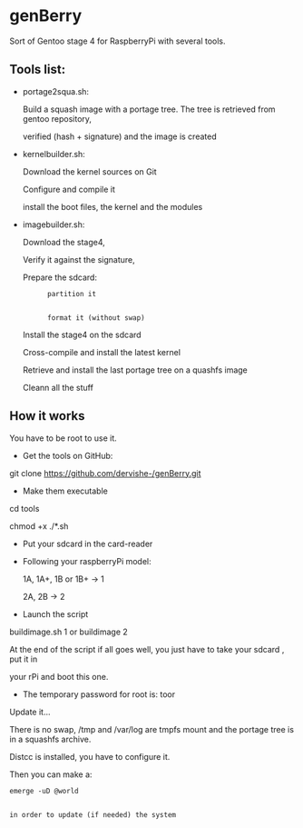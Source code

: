 # genBerry
Sort of Gentoo stage 4 for RaspberryPi with several tools.

## Tools list:

* portage2squa.sh: 


	Build a squash image with a portage tree. The tree is retrieved from gentoo repository,


	verified (hash + signature) and the image is created

* kernelbuilder.sh:


	Download the kernel sources on Git  


	Configure and compile it  


	install the boot files, the kernel and the modules  

* imagebuilder.sh:


	Download the stage4,


	Verify it against the signature, 


	Prepare the sdcard:


			partition it


			format it (without swap)


	Install the stage4 on the sdcard


	Cross-compile and install the latest kernel


	Retrieve and install the last portage tree on a quashfs image


	Cleann all the stuff

## How it works

You have to be root to use it.

* Get the tools on GitHub: 


git clone https://github.com/dervishe-/genBerry.git

* Make them executable


cd tools


chmod +x ./*.sh

* Put your sdcard in the card-reader

* Following your raspberryPi model:


	1A, 1A+, 1B or 1B+ -> 1


	2A, 2B -> 2

* Launch the script


buildimage.sh 1 or buildimage 2


At the end of the script if all goes well, you just have to take your sdcard , put it in


your rPi and boot this one.

* The temporary password for root is: toor


Update it...

There is no swap, /tmp and /var/log are tmpfs mount and the portage tree is in a squashfs 
archive.

Distcc is installed, you have to configure it. 


Then you can make a:


	emerge -uD @world 


	in order to update (if needed) the system
